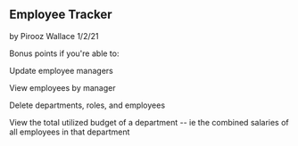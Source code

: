 ## Employee Tracker

by Pirooz Wallace
1/2/21




Bonus points if you're able to:


Update employee managers


View employees by manager


Delete departments, roles, and employees


View the total utilized budget of a department -- ie the combined salaries of all employees in that department